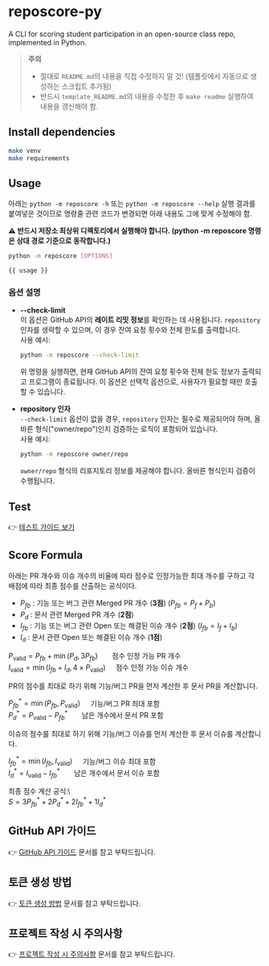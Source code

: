# reposcore-py
A CLI for scoring student participation in an open-source class repo, implemented in Python.

>
> **주의**
> - 절대로 `README.md`의 내용을 직접 수정하지 말 것! (템플릿에서 자동으로 생성하는 스크립트 추가됨)
> - 반드시 `template_README.md`의 내용을 수정한 후 `make readme` 실행하여 내용을 갱신해야 함.
>


## Install dependencies

```bash
make venv
make requirements
```

## Usage
아래는 `python -m reposcore -h` 또는 `python -m reposcore --help` 실행 결과를 붙여넣은 것이므로
명령줄 관련 코드가 변경되면 아래 내용도 그에 맞게 수정해야 함.

**⚠️ 반드시 저장소 최상위 디렉토리에서 실행해야 합니다. (python -m reposcore 명령은 상대 경로 기준으로 동작합니다.)**

```bash
python -m reposcore [OPTIONS]
```

```
{{ usage }}
```

### 옵션 설명

- **--check-limit**  
  이 옵션은 GitHub API의 **레이트 리밋 정보**를 확인하는 데 사용됩니다. `repository` 인자를 생략할 수 있으며, 이 경우 잔여 요청 횟수와 전체 한도를 출력합니다.  
  사용 예시:  
  ```bash
  python -m reposcore --check-limit
  ```
  위 명령을 실행하면, 현재 GitHub API의 잔여 요청 횟수와 전체 한도 정보가 출력되고 프로그램이 종료됩니다. 이 옵션은 선택적 옵션으로, 사용자가 필요할 때만 호출할 수 있습니다.

- **repository 인자**  
  `--check-limit` 옵션이 없을 경우, `repository` 인자는 필수로 제공되어야 하며, 올바른 형식("owner/repo")인지 검증하는 로직이 포함되어 있습니다.  
  사용 예시:  
  ```bash
  python -m reposcore owner/repo
  ```
  `owner/repo` 형식의 리포지토리 정보를 제공해야 합니다. 올바른 형식인지 검증이 수행됩니다.

## Test
👉 [테스트 가이드 보기](docs/test-guide.md)

## Score Formula
아래는 PR 개수와 이슈 개수의 비율에 따라 점수로 인정가능한 최대 개수를 구하고 각 배점에 따라 최종 점수를 산출하는 공식이다.

- $P_{fb}$ : 기능 또는 버그 관련 Merged PR 개수 (**3점**) ($P_{fb} = P_f + P_b$)  
- $P_d$ : 문서 관련 Merged PR 개수 (**2점**)  
- $I_{fb}$ : 기능 또는 버그 관련 Open 또는 해결된 이슈 개수 (**2점**) ($I_{fb} = I_f + I_b$)  
- $I_d$ : 문서 관련 Open 또는 해결된 이슈 개수 (**1점**)

$P_{\text{valid}} = P_{fb} + \min(P_d, 3P_{fb}) ~~\quad$ 점수 인정 가능 PR 개수\
$I_{\text{valid}} = \min(I_{fb} + I_d, 4 \times P_{\text{valid}}) \quad$ 점수 인정 가능 이슈 개수

PR의 점수를 최대로 하기 위해 기능/버그 PR을 먼저 계산한 후 문서 PR을 계산합니다.

$P_{fb}^* = \min(P_{fb}, P_{\text{valid}}) \quad$ 기능/버그 PR 최대 포함\
$P_d^* = P_{\text{valid}} - P_{fb}^* ~~\quad$ 남은 개수에서 문서 PR 포함

이슈의 점수를 최대로 하기 위해 기능/버그 이슈를 먼저 계산한 후 문서 이슈를 계산합니다.

$I_{fb}^* = \min(I_{fb}, I_{\text{valid}}) \quad$ 기능/버그 이슈 최대 포함\
$I_d^* = I_{\text{valid}} - I_{fb}^* ~~\quad$ 남은 개수에서 문서 이슈 포함

최종 점수 계산 공식:\  
$S = 3P_{fb}^* + 2P_d^* + 2I_{fb}^* + 1I_d^*$

## GitHub API 가이드
👉 [GitHub API 가이드](docs/github_api_guide.md) 문서를 참고 부탁드립니다.

## 토큰 생성 방법
👉 [토큰 생성 방법](docs/github-token-guide.md) 문서를 참고 부탁드립니다.

## 프로젝트 작성 시 주의사항
👉 [프로젝트 작성 시 주의사항](docs/project_guidelines.md) 문서를 참고 부탁드립니다.
```
